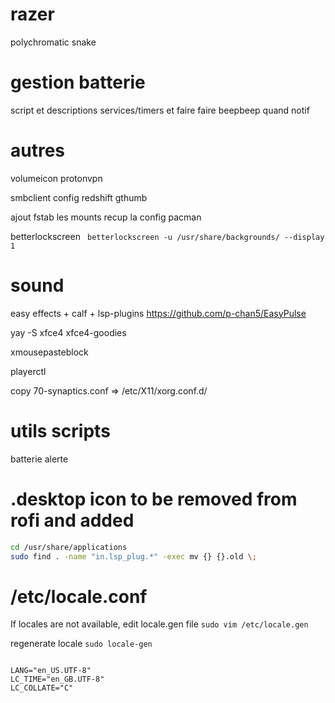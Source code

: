 razer
=====
polychromatic
snake

gestion batterie
================
script et descriptions services/timers et faire faire beepbeep quand notif 

autres
======
volumeicon
protonvpn

smbclient
config redshift
gthumb

ajout fstab les mounts
recup la config pacman


betterlockscreen
` betterlockscreen -u /usr/share/backgrounds/ --display 1`

# sound
easy effects + calf + lsp-plugins
https://github.com/p-chan5/EasyPulse


yay -S xfce4 xfce4-goodies

xmousepasteblock

playerctl

copy 70-synaptics.conf => /etc/X11/xorg.conf.d/

# utils scripts

batterie alerte


# .desktop icon to be removed from rofi and added 
```bash
cd /usr/share/applications
sudo find . -name "in.lsp_plug.*" -exec mv {} {}.old \;
```


# /etc/locale.conf
If locales are not available, edit locale.gen file
`sudo vim /etc/locale.gen`

regenerate locale
`sudo locale-gen`
```

LANG="en_US.UTF-8"
LC_TIME="en_GB.UTF-8"
LC_COLLATE="C"
```

